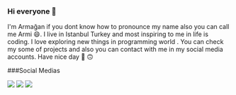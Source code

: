 ### Hi everyone 👋

I'm Armağan if you dont know how to pronounce my name also you can call me Armi 😄. I live in Istanbul Turkey and most inspiring  to me in life is coding. I love exploring new things in programming world . You can check my some of projects and also you can contact with me in my social media accounts. Have nice day  🙂 🙃    

###Social Medias

<a href="https://www.linkedin.com/in/arma%C4%9Fan-%C5%9Fahin/"><img src="https://i.hizliresim.com/EArCqX.png"></a>
<a href="mailto:armagan.sahin95@gmail.com"><img src="https://i.hizliresim.com/mISeXV.png"></a>
<img src="https://i.hizliresim.com/PaMHtQ.png">


<!--
**armagansahin1/armagansahin1** is a ✨ _special_ ✨ repository because its `README.md` (this file) appears on your GitHub profile.

Here are some ideas to get you started:

- 🔭 I’m currently working on ...
- 🌱 I’m currently learning ...
- 👯 I’m looking to collaborate on ...
- 🤔 I’m looking for help with ...
- 💬 Ask me about ...
- 📫 How to reach me: ...
- 😄 Pronouns: ...
- ⚡ Fun fact: ...
-->
